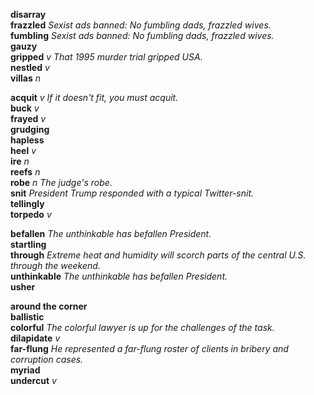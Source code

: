 
__disarray__  
__frazzled__ _Sexist ads banned: No fumbling dads, frazzled wives._  
__fumbling__ _Sexist ads banned: No fumbling dads, frazzled wives._  
__gauzy__  
__gripped__ _v_ _That 1995 murder trial gripped USA._  
__nestled__ _v_  
__villas__ _n_  

__acquit__ _v_ _If it doesn't fit, you must acquit._  
__buck__ _v_  
__frayed__ _v_  
__grudging__  
__hapless__  
__heel__ _v_  
__ire__ _n_  
__reefs__ _n_  
__robe__ _n_ _The judge's robe._  
__snit__ _President Trump responded with a typical Twitter-snit._  
__tellingly__  
__torpedo__ _v_  

__befallen__ _The unthinkable has befallen President._  
__startling__  
__through__ _Extreme heat and humidity will scorch parts of the central U.S. through the weekend._  
__unthinkable__ _The unthinkable has befallen President._  
__usher__  

__around the corner__  
__ballistic__  
__colorful__ _The colorful lawyer is up for the challenges of the task._  
__dilapidate__ _v_  
__far-flung__ _He represented a far-flung roster of clients in bribery and corruption cases._  
__myriad__  
__undercut__ _v_  
